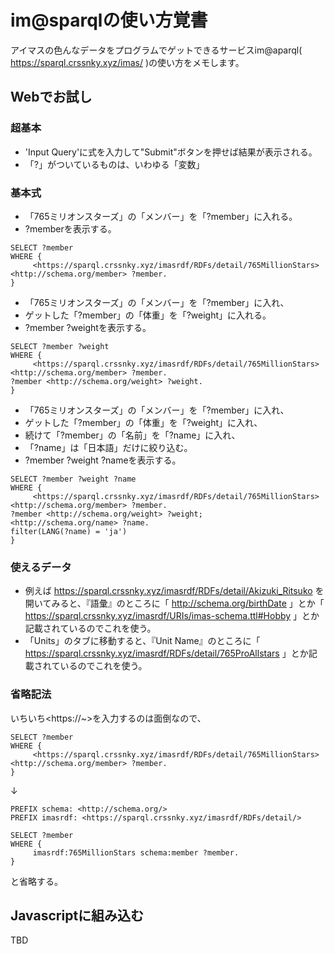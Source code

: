 # im@sparqlの使い方覚書
アイマスの色んなデータをプログラムでゲットできるサービスim@aparql( https://sparql.crssnky.xyz/imas/ )の使い方をメモします。

## Webでお試し
### 超基本
* 'Input Query'に式を入力して"Submit"ボタンを押せば結果が表示される。
* 「?」がついているものは、いわゆる「変数」

### 基本式
* 「765ミリオンスターズ」の「メンバー」を「?member」に入れる。
* ?memberを表示する。

```sparql
SELECT ?member
WHERE {
     <https://sparql.crssnky.xyz/imasrdf/RDFs/detail/765MillionStars> <http://schema.org/member> ?member.
}
```

* 「765ミリオンスターズ」の「メンバー」を「?member」に入れ、
* ゲットした「?member」の「体重」を「?weight」に入れる。
* ?member ?weightを表示する。

```sparql
SELECT ?member ?weight
WHERE {
     <https://sparql.crssnky.xyz/imasrdf/RDFs/detail/765MillionStars> <http://schema.org/member> ?member.
?member <http://schema.org/weight> ?weight.
}
```

* 「765ミリオンスターズ」の「メンバー」を「?member」に入れ、
* ゲットした「?member」の「体重」を「?weight」に入れ、
* 続けて「?member」の「名前」を「?name」に入れ、
* 「?name」は「日本語」だけに絞り込む。
* ?member ?weight ?nameを表示する。

```sparql
SELECT ?member ?weight ?name
WHERE {
     <https://sparql.crssnky.xyz/imasrdf/RDFs/detail/765MillionStars> <http://schema.org/member> ?member.
?member <http://schema.org/weight> ?weight;
<http://schema.org/name> ?name.
filter(LANG(?name) = 'ja')
}
```

### 使えるデータ
* 例えば https://sparql.crssnky.xyz/imasrdf/RDFs/detail/Akizuki_Ritsuko を開いてみると、『語彙』のところに「 http://schema.org/birthDate 」とか「 https://sparql.crssnky.xyz/imasrdf/URIs/imas-schema.ttl#Hobby 」とか記載されているのでこれを使う。
* 「Units」のタブに移動すると、『Unit Name』のところに「 https://sparql.crssnky.xyz/imasrdf/RDFs/detail/765ProAllstars 」とか記載されているのでこれを使う。

### 省略記法
いちいち\<https://~\>を入力するのは面倒なので、

```sparql
SELECT ?member
WHERE {
     <https://sparql.crssnky.xyz/imasrdf/RDFs/detail/765MillionStars> <http://schema.org/member> ?member.
}
```

↓

```sparql
PREFIX schema: <http://schema.org/>
PREFIX imasrdf: <https://sparql.crssnky.xyz/imasrdf/RDFs/detail/>

SELECT ?member
WHERE {
     imasrdf:765MillionStars schema:member ?member.
}
```

と省略する。


## Javascriptに組み込む
TBD